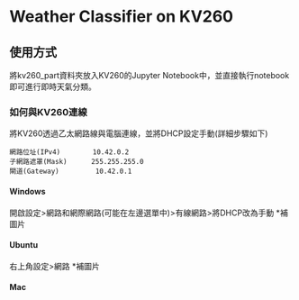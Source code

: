 # Weather Classifier on KV260

## 使用方式
將kv260_part資料夾放入KV260的Jupyter Notebook中，並直接執行notebook即可進行即時天氣分類。

### 如何與KV260連線
將KV260透過乙太網路線與電腦連線，並將DHCP設定手動(詳細步驟如下)
```
網路位址(IPv4)        10.42.0.2
子網路遮罩(Mask)      255.255.255.0
閘道(Gateway)         10.42.0.1
```
#### Windows
開啟設定>網路和網際網路(可能在左邊選單中)>有線網路>將DHCP改為手動
*補圖片
#### Ubuntu
右上角設定>網路
*補圖片
#### Mac
